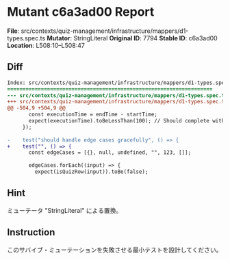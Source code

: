# Mutant c6a3ad00 Report

**File**: src/contexts/quiz-management/infrastructure/mappers/d1-types.spec.ts
**Mutator**: StringLiteral
**Original ID**: 7794
**Stable ID**: c6a3ad00
**Location**: L508:10–L508:47

## Diff

```diff
Index: src/contexts/quiz-management/infrastructure/mappers/d1-types.spec.ts
===================================================================
--- src/contexts/quiz-management/infrastructure/mappers/d1-types.spec.ts	original
+++ src/contexts/quiz-management/infrastructure/mappers/d1-types.spec.ts	mutated #7794
@@ -504,9 +504,9 @@
       const executionTime = endTime - startTime;
       expect(executionTime).toBeLessThan(100); // Should complete within 100ms
     });
 
-    test("should handle edge cases gracefully", () => {
+    test("", () => {
       const edgeCases = [{}, null, undefined, "", 123, []];
 
       edgeCases.forEach((input) => {
         expect(isQuizRow(input)).toBe(false);
```

## Hint

ミューテータ "StringLiteral" による置換。

## Instruction

このサバイブ・ミューテーションを失敗させる最小テストを設計してください。
